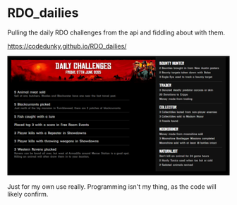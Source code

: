 # RDO_dailies
Pulling the daily RDO challenges from the api and fiddling about with them.

https://codedunky.github.io/RDO_dailies/

![Early WIP version](Images/RDO-Dailies-WIP.png)

Just for my own use really. Programming isn't my thing, as the code will likely confirm.